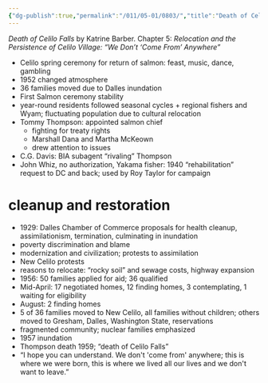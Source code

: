```yaml
---
{"dg-publish":true,"permalink":"/011/05-01/0803/","title":"Death of Celilo Falls","tags":["ETHNS350"],"noteIcon":"fallback","created":"2024-09-26T13:45:04.159-07:00","updated":"2024-09-26T15:29:51.228-07:00"}
---
```


*Death of Celilo Falls* by Katrine Barber. Chapter 5: *Relocation and the Persistence of Celilo Village: “We Don’t ‘Come From’ Anywhere”*

- Celilo spring ceremony for return of salmon: feast, music, dance, gambling
- 1952 changed atmosphere
- 36 families moved due to Dalles inundation
- First Salmon ceremony stability
- year-round residents followed seasonal cycles + regional fishers and Wyam; fluctuating population due to cultural relocation
- Tommy Thompson: appointed salmon chief
	- fighting for treaty rights
	- Marshall Dana and Martha McKeown
	- drew attention to issues
- C.G. Davis: BIA subagent “rivaling” Thompson
- John Whiz, no authorization, Yakama fisher: 1940 “rehabilitation” request to DC and back; used by Roy Taylor for campaign
# cleanup and restoration
- 1929: Dalles Chamber of Commerce proposals for health cleanup, assimilationism, termination, culminating in inundation
- poverty discrimination and blame
- modernization and civilization; protests to assimilation
- New Celilo protests
- reasons to relocate: “rocky soil” and sewage costs, highway expansion
- 1956: 50 families applied for aid; 36 qualified
- Mid-April: 17 negotiated homes, 12 finding homes, 3 contemplating, 1 waiting for eligibility
- August: 2 finding homes
- 5 of 36 families moved to New Celilo, all families without children; others moved to Gresham, Dalles, Washington State, reservations
- fragmented community; nuclear families emphasized
- 1957 inundation
- Thompson death 1959; “death of Celilo Falls”
- “I hope you can understand. We don't 'come from' anywhere; this is where we were born, this is where we lived all our lives and we don't want to leave.”
